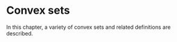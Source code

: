 # Convex sets


In this chapter, a variety of convex sets and related definitions are
described.

<div id="convex">

</div>

